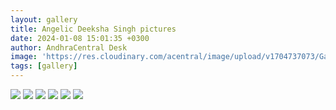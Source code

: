 ```yaml
---
layout: gallery
title: Angelic Deeksha Singh pictures
date: 2024-01-08 15:01:35 +0300
author: AndhraCentral Desk
image: 'https://res.cloudinary.com/acentral/image/upload/v1704737073/Galleries/247646-s0k2cujr_oftfmm.jpg'
tags: [gallery]
---
```

<div class="gallery-box">
  <div class="gallery">
    <img src="https://res.cloudinary.com/acentral/image/upload/v1704737073/Galleries/247646-s0k2cujr_oftfmm.jpg" loading="lazy">
    <img src="https://res.cloudinary.com/acentral/image/upload/v1704737077/Galleries/247647-12hjax68_f1uwsj.webp" loading="lazy">
    <img src="https://res.cloudinary.com/acentral/image/upload/v1704737066/Galleries/247645-qychug51_xk4kq0.jpg" loading="lazy">
    <img src="https://res.cloudinary.com/acentral/image/upload/v1704737070/Galleries/247644-1jrgvzev_c7surb.webp" loading="lazy">
    <img src="https://res.cloudinary.com/acentral/image/upload/v1704737062/Galleries/247642-4t2nlpbi_euhtzh.webp" loading="lazy">
    <img src="https://res.cloudinary.com/acentral/image/upload/v1704737058/Galleries/247643-cc7m79iv_bzrbjh.jpg" loading="lazy">
  </div>
</div>
